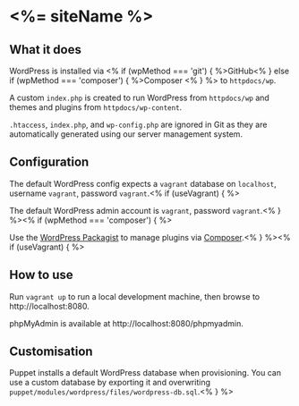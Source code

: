 # <%= siteName %>

## What it does

WordPress is installed via <% if (wpMethod === 'git') { %>GitHub<% } else if (wpMethod === 'composer') { %>Composer <% } %> to `httpdocs/wp`.

A custom `index.php` is created to run WordPress from `httpdocs/wp` and themes and plugins from `httpdocs/wp-content`.

`.htaccess`, `index.php`, and `wp-config.php` are ignored in Git as they are automatically generated using our server management system.

## Configuration

The default WordPress config expects a `vagrant` database on `localhost`, username `vagrant`, password `vagrant`.<% if (useVagrant) { %>

The default WordPress admin account is `vagrant`, password `vagrant`.<% } %><% if (wpMethod === 'composer') { %>

Use the [WordPress Packagist](http://wpackagist.org/) to manage plugins via [Composer](https://getcomposer.org/).<% } %><% if (useVagrant) { %>

## How to use

Run `vagrant up` to run a local development machine, then browse to http://localhost:8080.

phpMyAdmin is available at http://localhost:8080/phpmyadmin.

## Customisation

Puppet installs a default WordPress database when provisioning. You can use a custom database by exporting it and overwriting `puppet/modules/wordpress/files/wordpress-db.sql`.<% } %>

